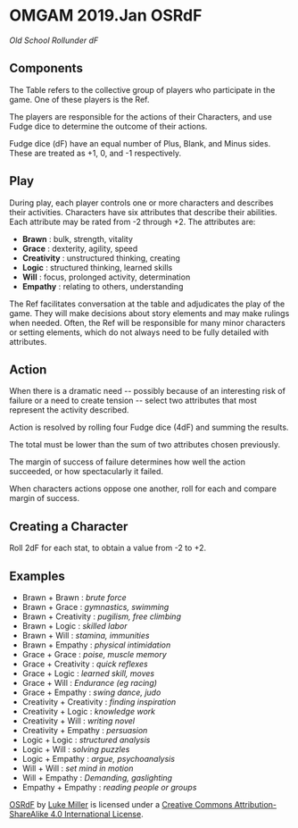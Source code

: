 # OMGAM 2019.Jan OSRdF
*Old School Rollunder dF*

## Components
The Table refers to the collective group of players who participate in the game.  One of these players is the Ref.

The players are responsible for the actions of their Characters, and use Fudge dice to determine the outcome of their actions.

Fudge dice (dF) have an equal number of Plus, Blank, and Minus sides.  These are treated as +1, 0, and -1 respectively.

## Play
During play, each player controls one or more characters and describes their activities.  Characters have six attributes that describe their abilities.  Each attribute may be rated from -2 through +2.  The attributes are:

* **Brawn** : bulk, strength, vitality
* **Grace** : dexterity, agility, speed
* **Creativity** : unstructured thinking, creating
* **Logic** : structured thinking, learned skills
* **Will** : focus, prolonged activity, determination
* **Empathy** : relating to others, understanding
    
The Ref facilitates conversation at the table and adjudicates the play of the game.  They will make decisions about story elements and may make rulings when needed.  Often, the Ref will be responsible for many minor characters or setting elements, which do not always need to be fully detailed with attributes.

## Action
When there is a dramatic need -- possibly because of an interesting risk of failure or a need to create tension -- select two attributes that most represent the activity described.  

Action is resolved by rolling four Fudge dice (4dF) and summing the results.

The total must be lower than the sum of two attributes chosen previously.

The margin of success of failure determines how well the action succeeded, or how spectacularly it failed.

When characters actions oppose one another, roll for each and compare margin of success. 

## Creating a Character
Roll 2dF for each stat, to obtain a value from -2 to +2.

## Examples
* Brawn + Brawn :            *brute force*
* Brawn + Grace :            *gymnastics, swimming*
* Brawn + Creativity :       *pugilism, free climbing*
* Brawn + Logic :            *skilled labor*
* Brawn + Will :             *stamina, immunities*
* Brawn + Empathy :          *physical intimidation*
* Grace + Grace :            *poise, muscle memory*
* Grace + Creativity :       *quick reflexes*
* Grace + Logic :            *learned skill, moves*
* Grace + Will :             *Endurance (eg racing)*
* Grace + Empathy :          *swing dance, judo*
* Creativity + Creativity :  *finding inspiration*
* Creativity + Logic :       *knowledge work*
* Creativity + Will :        *writing novel*
* Creativity + Empathy :     *persuasion*
* Logic + Logic :            *structured analysis*
* Logic + Will :             *solving puzzles*
* Logic + Empathy :          *argue, psychoanalysis*
* Will + Will :              *set mind in motion*
* Will + Empathy :           *Demanding, gaslighting*
* Empathy + Empathy :        *reading people or groups*

[OSRdF](https://mootootwo.github.io/rpgees/omgam2019/2019-01-07-OSRdF) by [Luke Miller](https://twitter.com/mootootwo) is licensed under a [Creative Commons Attribution-ShareAlike 4.0 International License](http://creativecommons.org/licenses/by-sa/4.0/).
